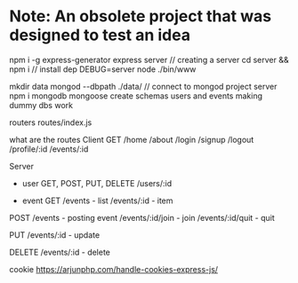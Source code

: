 # Note: An obsolete project that was designed to test an idea

npm i -g express-generator
express server // creating a server
cd server && npm i // install dep
DEBUG=server node ./bin/www

mkdir data
mongod --dbpath ./data/ // connect to mongod project server
npm i mongodb mongoose
create schemas users and events
making dummy dbs work

routers
routes/index.js

what are the routes
Client GET
/home
/about 
/login
/signup
/logout
/profile/:id
/events/:id

Server
* user
GET, POST, PUT, DELETE /users/:id

* event
GET
/events - list
/events/:id - item

POST 
/events - posting event
/events/:id/join - join
/events/:id/quit - quit

PUT
/events/:id - update

DELETE
/events/:id - delete

cookie https://arjunphp.com/handle-cookies-express-js/

